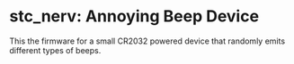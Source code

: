 stc\_nerv: Annoying Beep Device
===============================

This the firmware for a small CR2032 powered device that randomly
emits different types of beeps.
